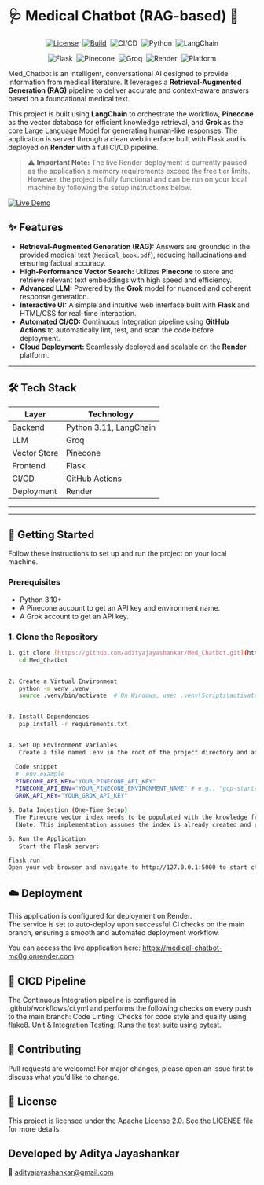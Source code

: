 # 🩺 Medical Chatbot (RAG-based) 🤖

<div align="center">

[![License](https://img.shields.io/badge/License-Apache_2.0-blue?style=plastic)](https://opensource.org/licenses/Apache-2.0)&nbsp;&nbsp;[![Build](https://img.shields.io/badge/Build-Passing-green?style=plastic&logo=githubactions)](https://github.com/adityajayashankar/Med_Chatbot/actions/workflows/medical_chatbot_ci.yml)&nbsp;&nbsp;![CI/CD](https://img.shields.io/badge/CI%2FCD-GitHub%20Actions-blue?style=plastic&logo=githubactions&logoColor=white)&nbsp;&nbsp;![Python](https://img.shields.io/badge/Python-3.11-blue?style=plastic&logo=python&logoColor=white)&nbsp;&nbsp;![LangChain](https://img.shields.io/badge/LangChain-0.1.x-orange?style=plastic&logo=chainlink)

![Flask](https://img.shields.io/badge/Backend-Flask-black?style=plastic&logo=flask)&nbsp;&nbsp;![Pinecone](https://img.shields.io/badge/VectorDB-Pinecone-1f66c1?style=plastic&logo=pinecone)&nbsp;&nbsp;![Groq](https://img.shields.io/badge/Groq-LPU_Powered-black?style=plastic)&nbsp;&nbsp;![Render](https://img.shields.io/badge/Deployed_on-Render-3C3C3D?style=plastic&logo=render)&nbsp;&nbsp;![Platform](https://img.shields.io/badge/Platform-Windows_|_Linux_|_Mac-success?style=plastic)

</div>

Med_Chatbot is an intelligent, conversational AI designed to provide information from medical literature. It leverages a **Retrieval-Augmented Generation (RAG)** pipeline to deliver accurate and context-aware answers based on a foundational medical text.

This project is built using **LangChain** to orchestrate the workflow, **Pinecone** as the vector database for efficient knowledge retrieval, and **Grok** as the core Large Language Model for generating human-like responses. The application is served through a clean web interface built with Flask and is deployed on **Render** with a full CI/CD pipeline.
> ⚠️ **Important Note:** The live Render deployment is currently paused as the application's memory requirements exceed the free tier limits. However, the project is fully functional and can be run on your local machine by following the setup instructions below.

[![Live Demo](https://img.shields.io/badge/Live-Demo-brightgreen?style=plastic&logo=rocket)](https://med-chatbot.onrender.com)

## ✨ Features

* **Retrieval-Augmented Generation (RAG):** Answers are grounded in the provided medical text (`Medical_book.pdf`), reducing hallucinations and ensuring factual accuracy.
* **High-Performance Vector Search:** Utilizes **Pinecone** to store and retrieve relevant text embeddings with high speed and efficiency.
* **Advanced LLM:** Powered by the **Grok** model for nuanced and coherent response generation.
* **Interactive UI:** A simple and intuitive web interface built with **Flask** and HTML/CSS for real-time interaction.
* **Automated CI/CD:** Continuous Integration pipeline using **GitHub Actions** to automatically lint, test, and scan the code before deployment.
* **Cloud Deployment:** Seamlessly deployed and scalable on the **Render** platform.

***
## 🛠️ Tech Stack

| Layer        | Technology                  |
|--------------|-----------------------------|
| Backend      | Python 3.11, LangChain      |
| LLM          | Groq                        |
| Vector Store | Pinecone                    |
| Frontend     | Flask                       |
| CI/CD        | GitHub Actions              |
| Deployment   | Render                      |

---

***
## 🚀 Getting Started

Follow these instructions to set up and run the project on your local machine.

### Prerequisites

* Python 3.10+
* A Pinecone account to get an API key and environment name.
* A Grok account to get an API key.

### 1. Clone the Repository

```bash
1. git clone [https://github.com/adityajayashankar/Med_Chatbot.git](https://github.com/adityajayashankar/Med_Chatbot.git)
   cd Med_Chatbot


2. Create a Virtual Environment
   python -m venv .venv
   source .venv/bin/activate  # On Windows, use: .venv\Scripts\activate


3. Install Dependencies
   pip install -r requirements.txt


4. Set Up Environment Variables
   Create a file named .env in the root of the project directory and add your secret keys.

  Code snippet
  # .env.example
  PINECONE_API_KEY="YOUR_PINECONE_API_KEY"
  PINECONE_API_ENV="YOUR_PINECONE_ENVIRONMENT_NAME" # e.g., "gcp-starter"
  GROK_API_KEY="YOUR_GROK_API_KEY"

5. Data Ingestion (One-Time Setup)
  The Pinecone vector index needs to be populated with the knowledge from Medical_book.pdf.
  (Note: This implementation assumes the index is already created and populated. You can adapt the code in research/trials.ipynb or create a separate ingest.py        script to perform this one-time data ingestion.)

6. Run the Application
   Start the Flask server:

flask run
Open your web browser and navigate to http://127.0.0.1:5000 to start chatting with the bot!

```

## ☁️ Deployment
This application is configured for deployment on Render.<br>
The service is set to auto-deploy upon successful CI checks on the main branch, ensuring a smooth and automated deployment workflow.

You can access the live application here:
https://medical-chatbot-mc0g.onrender.com

## 🤖 CICD Pipeline
The Continuous Integration pipeline is configured in .github/workflows/ci.yml and performs the following checks on every push to the main branch:
Code Linting: Checks for code style and quality using flake8.
Unit & Integration Testing: Runs the test suite using pytest.

## 🙌 Contributing
Pull requests are welcome! For major changes, please open an issue first to discuss what you’d like to change.

## 📝 License
This project is licensed under the Apache License 2.0. See the LICENSE file for more details.

## Developed by Aditya Jayashankar
📧 adityajayashankar@gmail.com
